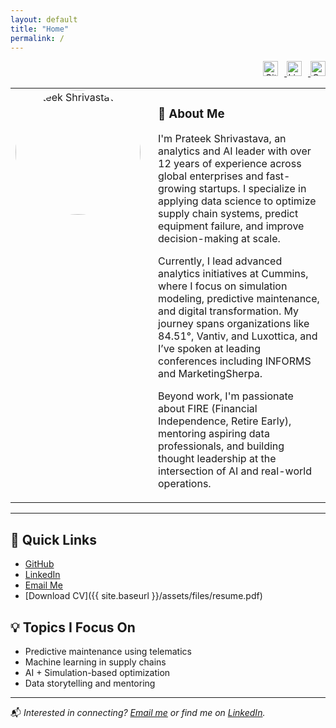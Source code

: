 ```yaml
---
layout: default
title: "Home"
permalink: /
---
```


<p align="right">
  <a href="https://github.com/prateek0489" target="_blank">
    <img src="https://cdn.jsdelivr.net/npm/simple-icons@v9/icons/github.svg" alt="GitHub" width="24" height="24" style="margin-right: 10px;" />
  </a>
  <a href="https://linkedin.com/in/pshrivastava1989" target="_blank">
    <img src="https://cdn.jsdelivr.net/npm/simple-icons@v9/icons/linkedin.svg" alt="LinkedIn" width="24" height="24" style="margin-right: 10px;" />
  </a>
  <a href="https://scholar.google.com/citations?user=V62DoOgAAAAJ" target="_blank">
    <img src="https://cdn.jsdelivr.net/npm/simple-icons@v9/icons/googlescholar.svg" alt="Google Scholar" width="24" height="24" />
  </a>
</p>

<table>
<tr>
<td style="width: 30%; vertical-align: top;">
  <img src="{{ site.baseurl }}/assets/images/prateek.jpg" alt="Prateek Shrivastava" width="200" style="border-radius: 50%;">
</td>
<td style="padding-left: 20px; vertical-align: top;">

### 👋 About Me

I'm Prateek Shrivastava, an analytics and AI leader with over 12 years of experience across global enterprises and fast-growing startups. I specialize in applying data science to optimize supply chain systems, predict equipment failure, and improve decision-making at scale.

Currently, I lead advanced analytics initiatives at Cummins, where I focus on simulation modeling, predictive maintenance, and digital transformation. My journey spans organizations like 84.51°, Vantiv, and Luxottica, and I’ve spoken at leading conferences including INFORMS and MarketingSherpa.

Beyond work, I'm passionate about FIRE (Financial Independence, Retire Early), mentoring aspiring data professionals, and building thought leadership at the intersection of AI and real-world operations.

</td>
</tr>
</table>

---

## 🔗 Quick Links
- [GitHub](https://github.com/prateek0489)
- [LinkedIn](https://linkedin.com/in/pshrivastava1989)
- [Email Me](mailto:prateek.ietdavv@gmail.com)
- [Download CV]({{ site.baseurl }}/assets/files/resume.pdf)

## 💡 Topics I Focus On
- Predictive maintenance using telematics
- Machine learning in supply chains
- AI + Simulation-based optimization
- Data storytelling and mentoring

---

📬 *Interested in connecting? [Email me](mailto:prateek.ietdavv@gmail.com) or find me on [LinkedIn](https://linkedin.com/in/pshrivastava1989).*
